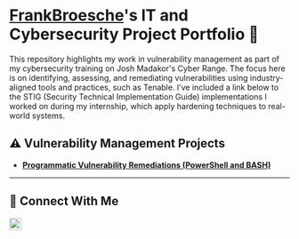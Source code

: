# <a href="https://www.linkedin.com/in/frankbroesche/">FrankBroesche</a>'s IT and Cybersecurity Project Portfolio 🔐

This repository highlights my work in vulnerability management as part of my cybersecurity training on Josh Madakor's Cyber Range. The focus here is on identifying, assessing, and remediating vulnerabilities using industry-aligned tools and practices, such as Tenable. I’ve included a link below to the STIG (Security Technical Implementation Guide) implementations I worked on during my internship, which apply hardening techniques to real-world systems.

## ⚠️ Vulnerability Management Projects

- **[Programmatic Vulnerability Remediations (PowerShell and BASH)]((https://github.com/FrankBroesche/FrankBroesche/tree/main))**

<hr/>

## 🤳 Connect With Me

[<img align="left" alt="___________ | LinkedIn" width="22px" src="https://cdn.jsdelivr.net/npm/simple-icons@v3/icons/linkedin.svg" />][linkedin]

[linkedin]: https://linkedin.com/in/frankbroesche

<!--
<img width="35" alt="image" src="https://github.com/user-attachments/assets/2f41c7cd-5ea8-4475-b451-a37161b6c3fb"> 
<img width="35" alt="image" src="https://github.com/user-attachments/assets/77649969-9910-4994-8b96-74a116cfb2a8">
-->
